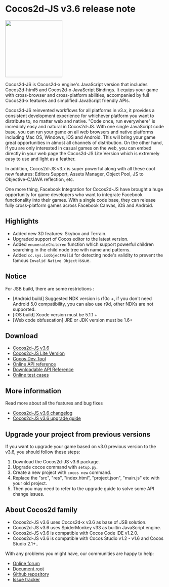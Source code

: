 # Cocos2d-JS v3.6 release note

<img src="http://files.cocos2d-x.org/images/orgsite/logo.png" height=180> 

Cocos2d-JS is Cocos2d-x engine's JavaScript version that includes Cocos2d-html5 and Cocos2d-x JavaScript Bindings. It equips your game with cross-browser and cross-platform abilities, accompanied by full Cocos2d-x features and simplified JavaScript friendly APIs.

Cocos2d-JS reinvented workflows for all platforms in v3.x, it provides a consistent development experience for whichever platform you want to distribute to, no matter web and native. "Code once, run everywhere" is incredibly easy and natural in Cocos2d-JS. With one single JavaScript code base, you can run your game on all web browsers and native platforms including Mac OS, Windows, iOS and Android. This will bring your game great opportunities in almost all channels of distribution. On the other hand, if you are only interested in casual games on the web, you can embed directly in your web page the Cocos2d-JS Lite Version which is extremely easy to use and light as a feather.

In addition, Cocos2d-JS v3.x is super powerful along with all these cool new features: Editors Support, Assets Manager, Object Pool, JS to Objective-C/JAVA reflection, etc.

One more thing, Facebook Integration for Cocos2d-JS have brought a huge opportunity for game developers who want to integrate Facebook functionality into their games. With a single code base, they can release fully cross-platform games across Facebook Canvas, iOS and Android.

## Highlights

* Added new 3D features: Skybox and Terrain.
* Upgraded support of Cocos editor to the latest version.
* Added `enumerateChildren` function which support powerful children searching in the child node tree with name and patterns.
* Added `cc.sys.isObjectValid` for detecting node's validity to prevent the famous `Invalid Native Object` issue.

## Notice

For JSB build, there are some restrictions :

- [Android build] Suggested NDK version is r10c +, if you don't need Android 5.0 compatibility, you can also use r9d, other NDKs are not supported.
- [iOS build] Xcode version must be 5.1.1 +
- [Web code obfuscation] JRE or JDK version must be 1.6+

## Download

- [Cocos2d-JS v3.6](http://www.cocos2d-x.org/filedown/cocos2d-js-v3.6.zip)
- [Cocos2d-JS Lite Version](http://cocos2d-x.org/filecenter/jsbuilder/)
- [Cocos Dev Tool](http://h5.cocos.com/static/cocos-devtools/index-en.html)
- [Online API reference](http://www.cocos2d-x.org/wiki/reference/)
- [Downloadable API Reference](http://www.cocos2d-x.org/filedown/Cocos2d-JS-v3.6-API.zip)
- [Online test cases](http://cocos2d-x.org/js-tests/)

## More information

Read more about all the features and bug fixes

- [Cocos2d-JS v3.6 changelog](http://www.cocos2d-x.org/docs/manual/framework/html5/release-notes/v3.6/changelog/en)
- [Cocos2d-JS v3.6 upgrade guide](http://www.cocos2d-x.org/docs/manual/framework/html5/release-notes/v3.6/upgrade-guide/en)

## Upgrade your project from previous versions

If you want to upgrade your game based on v3.0 previous version to the v3.6, you should follow these steps:

1. Download the Cocos2d-JS v3.6 package.
2. Upgrade cocos command with `setup.py`.
3. Create a new project with `cocos new` command.
4. Replace the "src", "res", "index.html", "project.json", "main.js" etc with your old project.
5. Then you may need to refer to the upgrade guide to solve some API change issues.

## About Cocos2d family

- Cocos2d-JS v3.6 uses Cocos2d-x v3.6 as base of JSB solution.
- Cocos2d-JS v3.6 uses SpiderMonkey v33 as builtin JavaScript engine.
- Cocos2d-JS v3.6 is compatible with Cocos Code IDE v1.2.0.
- Cocos2d-JS v3.6 is compatible with Cocos Studio v1.2 - v1.6 and Cocos Studio 2.1+..

With any problems you might have, our communities are happy to help:

- [Online forum](http://discuss.cocos2d-x.org/category/cocos2d-x/javascript)
- [Document root](http://cocos2d-x.org/wiki/Cocos2d-JS)
- [Github repository](https://github.com/cocos2d/cocos2d-js)
- [Issue tracker](https://github.com/cocos2d/cocos2d-js/issues)
